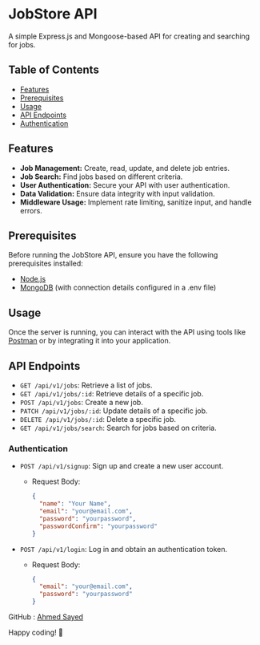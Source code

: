 # JobStore API

A simple Express.js and Mongoose-based API for creating and searching for jobs.

## Table of Contents

- [Features](#features)
- [Prerequisites](#prerequisites)
- [Usage](#usage)
- [API Endpoints](#api-endpoints)
- [Authentication](#authentication)

## Features

- **Job Management:** Create, read, update, and delete job entries.
- **Job Search:** Find jobs based on different criteria.
- **User Authentication:** Secure your API with user authentication.
- **Data Validation:** Ensure data integrity with input validation.
- **Middleware Usage:** Implement rate limiting, sanitize input, and handle errors.

## Prerequisites

Before running the JobStore API, ensure you have the following prerequisites installed:

- [Node.js](https://nodejs.org/)
- [MongoDB](https://www.mongodb.com/) (with connection details configured in a .env file)

## Usage

Once the server is running, you can interact with the API using tools like [Postman](https://www.postman.com/) or by integrating it into your application.

## API Endpoints

- `GET /api/v1/jobs`: Retrieve a list of jobs.
- `GET /api/v1/jobs/:id`: Retrieve details of a specific job.
- `POST /api/v1/jobs`: Create a new job.
- `PATCH /api/v1/jobs/:id`: Update details of a specific job.
- `DELETE /api/v1/jobs/:id`: Delete a specific job.
- `GET /api/v1/jobs/search`: Search for jobs based on criteria.

### Authentication

- `POST /api/v1/signup`: Sign up and create a new user account.

  - Request Body:
    ```json
    {
      "name": "Your Name",
      "email": "your@email.com",
      "password": "yourpassword",
      "passwordConfirm": "yourpassword"
    }
    ```

- `POST /api/v1/login`: Log in and obtain an authentication token.
  - Request Body:
    ```json
    {
      "email": "your@email.com",
      "password": "yourpassword"
    }
    ```

GitHub : [Ahmed Sayed](https://github.com/unRealAhmed)

Happy coding! 🚀
